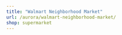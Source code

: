 ```yaml
---
title: "Walmart Neighborhood Market"
url: /aurora/walmart-neighborhood-market/
shop: supermarket
---
```

